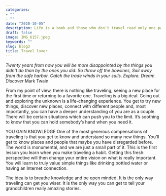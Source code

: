 ```yaml
---
categories:
- ""
- ""
date: "2020-10-05"
description: Life is a book and those who don't travel read only one page
draft: false
image: IMG_6157.jpeg 
keywords: ""
slug: blog3
title: Travel lover
---
```

*Twenty years from now you will be more disappointed by the things you didn’t do than by the ones you did. So throw off the bowlines, Sail away from the safe harbor. Catch the trade winds in your sails.  Explore. Dream. Discover* Mark Twain


From my point of view, there is nothing like traveling, seeing a new place for the first time or returning to a favorite one. Traveling is a big deal. Going out and exploring the unknown is a life-changing experience. You get to try new things, discover new places, connect with different people and, most importantly, you can have a deeper understanding of you are as a couple. There will be certain situations which can push you to the limit. It’s soothing to know that you can hold somebody’s hand when you need it.

YOU GAIN KNOWLEDGE
One of the most generous compensations of traveling is that you get to know and understand so many new things. You’ll get to know places and people that maybe you have disregarded before. The world is monumental, and we are just a small part of it. This is the first lesson you learn when you make traveling a habit. Getting this fresh perspective will then change your entire vision on what is really important. You will learn to truly value simple things like drinking bottled water or having an Internet connection.


The idea is to breathe knowledge and be open minded. It is the only way traveling can get you wiser. It is the only way you can get to tell your grandchildren really amazing stories.
